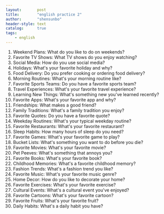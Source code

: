 ```yaml
---
layout:       post
title:        "english practice 2"
author:       "shensunbo"
header-style: text
catalog:      true
tags:
    - english
---
```


1.  Weekend Plans: What do you like to do on weekends?
2.  Favorite TV Shows: What TV shows do you enjoy watching?
3.  Social Media: How do you use social media?
4.  Holidays: What's your favorite holiday and why?
5.  Food Delivery: Do you prefer cooking or ordering food delivery?
6.  Morning Routines: What's your morning routine like?
7.  Favorite Sports Teams: Do you have a favorite sports team?
8.  Travel Experiences: What's your favorite travel experience?
9.  Learning New Things: What's something new you've learned recently?
10. Favorite Apps: What's your favorite app and why?
11. Friendships: What makes a good friend?
12. Family Traditions: What's a family tradition you enjoy?
13. Favorite Quotes: Do you have a favorite quote?
14. Weekday Routines: What's your typical weekday routine?
15. Favorite Restaurants: What's your favorite restaurant?
16. Sleep Habits: How many hours of sleep do you need?
17. Favorite Games: What's your favorite game to play?
18. Bucket Lists: What's something you want to do before you die?
19. Favorite Movies: What's your favorite movie?
20. Pet Peeves: What's something that annoys you?
21. Favorite Books: What's your favorite book?
22. Childhood Memories: What's a favorite childhood memory?
23. Fashion Trends: What's a fashion trend you like?
24. Favorite Music: What's your favorite music genre?
25. Home Decor: How do you like to decorate your home?
26. Favorite Exercises: What's your favorite exercise?
27. Cultural Events: What's a cultural event you've enjoyed?
28. Favorite Cartoons: What's your favorite cartoon?
29. Favorite Fruits: What's your favorite fruit?
30. Daily Habits: What's a daily habit you have?
